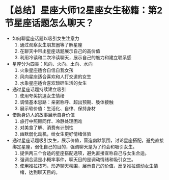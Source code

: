# 【总结】星座大师12星座女生秘籍：第2节星座话题怎么聊天？

-   如何聊星座话题以吸引女生注意力
    1.  通过观察女生朋友圈等了解星座
    2.  在聊天中带出星座话题展示自己的高价值
    3.  利用冷读和二次冷读聊天，展示自己的魅力和建立联系感
-   星座分为四类：风向、火向、土向、水向
    1.  火象星座适合自信自我女孩
    2.  风向星座适合喜欢和人打交道的女生
    3.  水象星座适合喜欢琐碎生活的女生
-   通过星座话题持续建立吸引
    1.  使用夸奖挑逗女生情绪
    2.  调情基本思路：亲密称呼、超出预期、肢体接触
    3.  展示软价值：生活化、自律、保持身材
-   借助身边人的故事展示自身价值
    1.  旅行中照顾同伴、冷静处理困难
    2.  对美食了解、消费有计划性
    3.  幽默弱化动机，给女生更好情绪体验
-   通过星座话题吸引女生，展示价值，营造幽默氛围，讨论星座搭配，避免直接绑定星座，弱化自己的目的，强调聊天是为了约会和吸引女生。
    1.  提供两三个合适的星座搭配选项，避免直接宣称自己与女生合适。
    2.  强调合适是小概率事件，聊天目的是调动情绪和吸引女生。
    3.  使用推拉技巧，形造聊天氛围，展示自己的价值，反复推拉调动女生情绪，达到聊天目的。